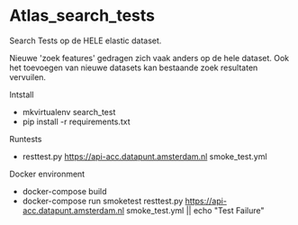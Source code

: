 # Atlas_search_tests
Search Tests op de HELE elastic dataset.

Nieuwe 'zoek features' gedragen zich vaak anders op de hele dataset.
Ook het toevoegen van nieuwe datasets kan bestaande zoek resultaten
vervuilen.


Intstall

- mkvirtualenv search_test
- pip install -r requirements.txt

Runtests

 - resttest.py https://api-acc.datapunt.amsterdam.nl smoke_test.yml


Docker environment

 - docker-compose build
 - docker-compose run smoketest resttest.py https://api-acc.datapunt.amsterdam.nl smoke_test.yml || echo "Test Failure"

